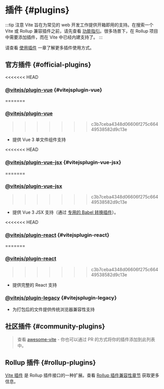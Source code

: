 # 插件 {#plugins}

:::tip 注意
Vite 旨在为常见的 web 开发工作提供开箱即用的支持。在搜索一个 Vite 或 Rollup 兼容插件之前，请先查看 [功能指引](../guide/features.md)。很多场景下，在 Rollup 项目中需要添加插件，而在 Vite 中已经内建支持了。
:::

请查看 [使用插件](../guide/using-plugins) 一章了解更多插件使用方式。

## 官方插件 {#official-plugins}

<<<<<<< HEAD
### [@vitejs/plugin-vue](https://github.com/vitejs/vite/tree/main/packages/plugin-vue) {#vitejsplugin-vue}
=======
### [@vitejs/plugin-vue](https://github.com/vitejs/vite-plugin-vue/tree/main/packages/plugin-vue)
>>>>>>> c3b7ceba4348d06606f275c66449538582d9c13e

- 提供 Vue 3 单文件组件支持

<<<<<<< HEAD
### [@vitejs/plugin-vue-jsx](https://github.com/vitejs/vite/tree/main/packages/plugin-vue-jsx) {#vitejsplugin-vue-jsx}
=======
### [@vitejs/plugin-vue-jsx](https://github.com/vitejs/vite-plugin-vue/tree/main/packages/plugin-vue-jsx)
>>>>>>> c3b7ceba4348d06606f275c66449538582d9c13e

- 提供 Vue 3 JSX 支持（通过 [专用的 Babel 转换插件](https://github.com/vuejs/jsx-next)）。

<<<<<<< HEAD
### [@vitejs/plugin-react](https://github.com/vitejs/vite/tree/main/packages/plugin-react) {#vitejsplugin-react}
=======
### [@vitejs/plugin-react](https://github.com/vitejs/vite-plugin-react/tree/main/packages/plugin-react)
>>>>>>> c3b7ceba4348d06606f275c66449538582d9c13e

- 提供完整的 React 支持

### [@vitejs/plugin-legacy](https://github.com/vitejs/vite/tree/main/packages/plugin-legacy) {#vitejsplugin-legacy}

- 为打包后的文件提供传统浏览器兼容性支持

## 社区插件 {#community-plugins}

> 查看 [awesome-vite](https://github.com/vitejs/awesome-vite#plugins) - 你也可以通过 PR 的方式将你的插件添加到此列表中。

## Rollup 插件 {#rollup-plugins}

[Vite 插件](../guide/api-plugin) 是 Rollup 插件接口的一种扩展。查看 [Rollup 插件兼容性章节](../guide/api-plugin#rollup-plugin-compatibility) 获取更多信息。
